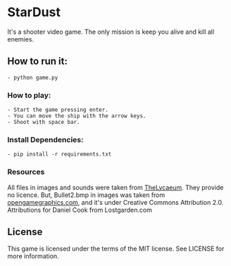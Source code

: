 # StarDust
It's a shooter video game. The only mission is keep you alive and kill all enemies.

## How to run it:
    - python game.py

### How to play:
    - Start the game pressing enter.
    - You can move the ship with the arrow keys.
    - Shoot with space bar.

### Install Dependencies:
    - pip install -r requirements.txt

### Resources
All files in images and sounds were taken from [TheLycaeum](https://github.com/TheLycaeum/pygame).
They provide no licence. But, Bullet2.bmp in images was taken from [opengamegraphics.com](https://opengamegraphics.com/direct-download/OTl8aHR0cDovL3NoYWR5YmVhdmVyLmNvbS9Qcm9kdWN0cy9Qcm9kdWN0cy9EYXJrJTIwc3BhY2UlMjBzaG9vdGVyLnppcA==/),
and it's under Creative Commons Attribution 2.0. Attributions for Daniel Cook from Lostgarden.com

## License
This game is licensed under the terms of the MIT license.
See LICENSE for more information.

